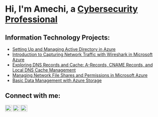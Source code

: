 <h1>Hi, I'm Amechi, a <a href="https://Amechi.io">Cybersecurity Professional</a></h1>

<h2>Information Technology Projects:</h2>

- [Setting Up and Managing Active Directory in Azure](https://amechi.io/setting-up-and-managing-active-directory-in-azure)
- [Introduction to Capturing Network Traffic with Wireshark in Microsoft Azure](https://amechi.io)
- [Exploring DNS Records and Cache: A-Records, CNAME Records, and Local DNS Cache Management](https://amechi.io)
- [Managing Network File Shares and Permissions in Microsoft Azure](https://amechi.io)
- [Basic Data Management with Azure Storage](https://amechi.io)

<h2>Connect with me:</h2>

[<img align="left" alt="Amechi | Website" width="22px" src="https://images.squarespace-cdn.com/content/v1/62e5a9424ed7087d92a482aa/4d813f5e-2c48-495c-8ce6-a5a3d96a06fa/Amechi_io+Logo.jpg" />][websitee]
[<img align="left" alt="Amechi | LinkedIn" width="22px" src="https://images.squarespace-cdn.com/content/v1/62e5a9424ed7087d92a482aa/0ec61643-61c9-4327-92c9-d166846499f0/LinkedIn+Icon.png" />][linkedin]
[<img align="left" alt="Amechi | GitHub" width="22px" src="https://images.squarespace-cdn.com/content/v1/62e5a9424ed7087d92a482aa/d340985c-2e00-405c-a222-4802f13cd9f3/GitHub+Icon.png" />][githubb]

[websitee]: https://amechi.io
[linkedin]: https://www.linkedin.com/in/amechi
[githubb]: https://github.com/Amechi-io
